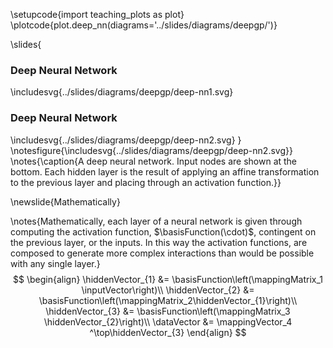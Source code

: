 \setupcode{import teaching_plots as plot}
\plotcode{plot.deep_nn(diagrams='../slides/diagrams/deepgp/')}

\slides{
### Deep Neural Network

\includesvg{../slides/diagrams/deepgp/deep-nn1.svg}

### Deep Neural Network

\includesvg{../slides/diagrams/deepgp/deep-nn2.svg}
}
\notesfigure{\includesvg{../slides/diagrams/deepgp/deep-nn2.svg}}
\notes{\caption{A deep neural network. Input nodes are shown at the bottom. Each hidden layer is the result of applying an affine transformation to the previous layer and placing through an activation function.}}

\newslide{Mathematically}

\notes{Mathematically, each layer of a neural network is given through computing the activation function, $\basisFunction(\cdot)$, contingent on the previous layer, or the inputs. In this way the activation functions, are composed to generate more complex interactions than would be possible with any single layer.}
$$
\begin{align}
    \hiddenVector_{1} &= \basisFunction\left(\mappingMatrix_1 \inputVector\right)\\
    \hiddenVector_{2} &=  \basisFunction\left(\mappingMatrix_2\hiddenVector_{1}\right)\\
    \hiddenVector_{3} &= \basisFunction\left(\mappingMatrix_3 \hiddenVector_{2}\right)\\
    \dataVector &= \mappingVector_4 ^\top\hiddenVector_{3}
\end{align}
$$
